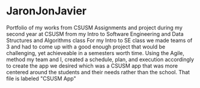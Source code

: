# JaronJonJavier
Portfolio of my works from CSUSM
Assignments and project during my second year at CSUSM from my Intro to Software Engineering and Data Structures and Algorithms class
For my Intro to SE class we made teams of 3 and had to come up with a good enough project that would be challenging, yet achieveable in a semesters worth time.
Using the Agile, method my team and I, created a schedule, plan, and execution accordingly to create the app we desired which was a CSUSM app that was more centered around the students and their needs rather than the school.
That file is labeled "CSUSM App"
